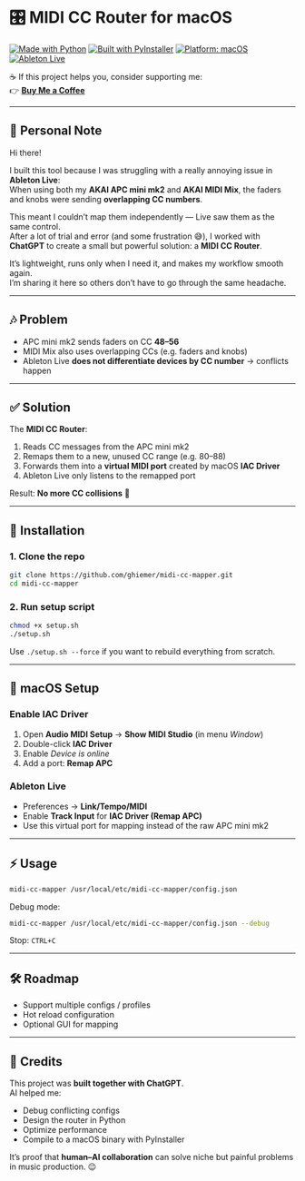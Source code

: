 # 🎛️ MIDI CC Router for macOS  

[![Made with Python](https://img.shields.io/badge/Made%20with-Python-3776AB?logo=python)](https://www.python.org/) [![Built with PyInstaller](https://img.shields.io/badge/Built%20with-PyInstaller-FFDD00)](https://pyinstaller.org/) [![Platform: macOS](https://img.shields.io/badge/Platform-macOS-lightgrey?logo=apple)](https://www.apple.com/macos/) [![Ableton Live](https://img.shields.io/badge/Tested%20with-Ableton%20Live-orange?logo=abletonlive)](https://www.ableton.com/)  

☕ If this project helps you, consider supporting me:  
👉 [**Buy Me a Coffee**](https://buymeacoffee.com/ghiemer)  

---

## 👋 Personal Note  

Hi there!  

I built this tool because I was struggling with a really annoying issue in **Ableton Live**:  
When using both my **AKAI APC mini mk2** and **AKAI MIDI Mix**, the faders and knobs were sending **overlapping CC numbers**.  

This meant I couldn’t map them independently — Live saw them as the same control.  
After a lot of trial and error (and some frustration 😅), I worked with **ChatGPT** to create a small but powerful solution: a **MIDI CC Router**.  

It’s lightweight, runs only when I need it, and makes my workflow smooth again.  
I’m sharing it here so others don’t have to go through the same headache.  

---

## 🎶 Problem  

- APC mini mk2 sends faders on CC **48–56**  
- MIDI Mix also uses overlapping CCs (e.g. faders and knobs)  
- Ableton Live **does not differentiate devices by CC number** → conflicts happen  

---

## ✅ Solution  

The **MIDI CC Router**:  

1. Reads CC messages from the APC mini mk2  
2. Remaps them to a new, unused CC range (e.g. 80–88)  
3. Forwards them into a **virtual MIDI port** created by macOS **IAC Driver**  
4. Ableton Live only listens to the remapped port  

Result: **No more CC collisions** 🎉  

---

## 🚀 Installation  

### 1. Clone the repo  

```bash
git clone https://github.com/ghiemer/midi-cc-mapper.git
cd midi-cc-mapper
```

### 2. Run setup script  

```bash
chmod +x setup.sh
./setup.sh
```

Use `./setup.sh --force` if you want to rebuild everything from scratch.  

---

## 🎹 macOS Setup  

### Enable IAC Driver  

1. Open **Audio MIDI Setup** → **Show MIDI Studio** (in menu *Window*)  
2. Double-click **IAC Driver**  
3. Enable *Device is online*  
4. Add a port: **Remap APC**  

### Ableton Live  

- Preferences → **Link/Tempo/MIDI**  
- Enable **Track Input** for **IAC Driver (Remap APC)**  
- Use this virtual port for mapping instead of the raw APC mini mk2  

---

## ⚡ Usage  

```bash
midi-cc-mapper /usr/local/etc/midi-cc-mapper/config.json
```

Debug mode:  

```bash
midi-cc-mapper /usr/local/etc/midi-cc-mapper/config.json --debug
```

Stop: `CTRL+C`  

---

## 🛠️ Roadmap  

- Support multiple configs / profiles  
- Hot reload configuration  
- Optional GUI for mapping  

---

## 🙌 Credits  

This project was **built together with ChatGPT**.  
AI helped me:  
- Debug conflicting configs  
- Design the router in Python  
- Optimize performance  
- Compile to a macOS binary with PyInstaller  

It’s proof that **human–AI collaboration** can solve niche but painful problems in music production. 😉
